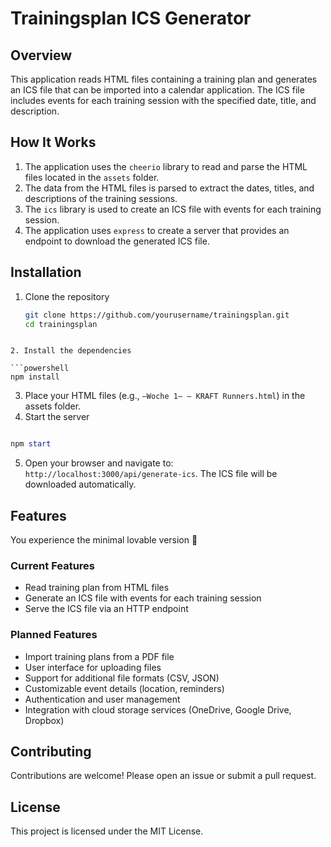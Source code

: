 # Trainingsplan ICS Generator

## Overview

This application reads HTML files containing a training plan and generates an ICS file that can be imported into a calendar application. The ICS file includes events for each training session with the specified date, title, and description.

## How It Works

1. The application uses the `cheerio` library to read and parse the HTML files located in the `assets` folder.
2. The data from the HTML files is parsed to extract the dates, titles, and descriptions of the training sessions.
3. The `ics` library is used to create an ICS file with events for each training session.
4. The application uses `express` to create a server that provides an endpoint to download the generated ICS file.

## Installation

1. Clone the repository

   ```sh
   git clone https://github.com/yourusername/trainingsplan.git
   cd trainingsplan
```

2. Install the dependencies

```powershell
npm install
```

3. Place your HTML files (e.g., `–Woche 1– — KRAFT Runners.html`) in the assets folder.
4. Start the server

```powershell

npm start
```

5. Open your browser and navigate to: `http://localhost:3000/api/generate-ics`. The ICS file will be downloaded automatically.

## Features

You experience the minimal lovable version 💖

### Current Features

* Read training plan from HTML files
* Generate an ICS file with events for each training session
* Serve the ICS file via an HTTP endpoint

### Planned Features

* Import training plans from a PDF file
* User interface for uploading files
* Support for additional file formats (CSV, JSON)
* Customizable event details (location, reminders)
* Authentication and user management
* Integration with cloud storage services (OneDrive, Google Drive, Dropbox)

## Contributing

Contributions are welcome! Please open an issue or submit a pull request.

## License

This project is licensed under the MIT License.
